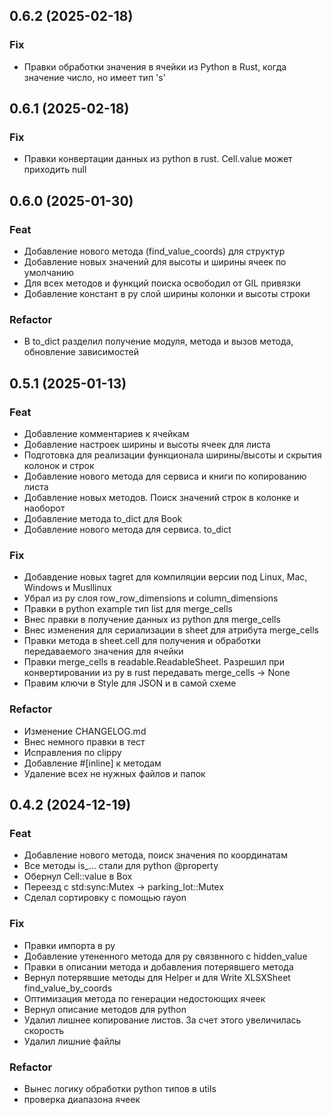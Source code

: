 ## 0.6.2 (2025-02-18)

### Fix

- Правки обработки значения в ячейки из Python в Rust, когда значение число, но имеет тип 's'

## 0.6.1 (2025-02-18)

### Fix

- Правки конвертации данных из python в rust. Cell.value может приходить null

## 0.6.0 (2025-01-30)

### Feat

- Добавление нового метода (find_value_coords) для структур
- Добавление новых значений для высоты и ширины ячеек по умолчанию
- Для всех методов и функций поиска освободил от GIL привязки
- Добавление констант в py слой ширины колонки и высоты строки

### Refactor

- В to_dict разделил получение модуля, метода и вызов метода, обновление зависимостей

## 0.5.1 (2025-01-13)

### Feat

- Добавление комментариев к ячейкам
- Добавление настроек ширины и высоты ячеек для листа
- Подготовка для реализации функционала ширины/высоты и скрытия колонок и строк
- Добавление нового метода для сервиса и книги по копированию листа
- Добавление новых методов. Поиск значений строк в колонке и наоборот
- Добавление метода to_dict для Book
- Добавление нового метода для сервиса. to_dict

### Fix

- Добавдение новых tagret для компиляции версии под Linux, Mac, Windows и Musllinux
- Убрал из py слоя row_row_dimensions и column_dimensions
- Правки в python example тип list для merge_cells
- Внес правки в получение данных из python для merge_cells
- Внес изменения для сериализации в sheet для атрибута merge_cells
- Правки метода в sheet.cell для получения и обработки передаваемого значения для ячейки
- Правки merge_cells в readable.ReadableSheet. Разрешил при конвертировании из py в rust передавать merge_cells -> None
- Правим ключи в Style для JSON и в самой схеме

### Refactor

- Изменение CHANGELOG.md
- Внес немного правки в тест
- Исправления по clippy
- Добавление #[inline] к методам
- Удаление всех не нужных файлов и папок

## 0.4.2 (2024-12-19)

### Feat

- Добавление нового метода, поиск значения по координатам
- Все методы is_... стали для python @property
- Обернул Cell::value в Box
- Переезд c std:sync:Mutex -> parking_lot::Mutex
- Сделал сортировку с помощью rayon

### Fix

- Правки импорта в py
- Добавление утененного метода для py связвнного с hidden_value
- Правки в описании метода и добавления потерявшего метода
- Вернул потерявшие методы для Helper и для Write XLSXSheet find_value_by_coords
- Оптимизация метода по генерации недостоющих ячеек
- Вернул описание методов для python
- Удалил лишнее копирование листов. За счет этого увеличилась скорость
- Удалил лишние файлы

### Refactor

- Вынес логику обработки python типов в utils
- проверка диапазона ячеек
